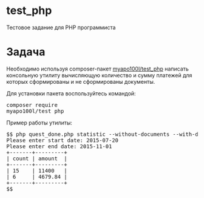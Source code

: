 # test_php
Тестовое задание для PHP программиста
# Задача
Необходимо используя composer-пакет [myapo100l/test_php](https://packagist.org/packages/myapo100l/test_php) написать консольную утилиту вычисляющую количество и сумму платежей для которых сформированы и не сформированы документы.

Для установки пакета воспользуйтесь командой: <pre>composer require myapo100l/test_php</pre>

Пример работы утилиты:
<pre>
$$ php quest_done.php statistic --without-documents --with-documents
Please enter start date: 2015-07-20
Please enter end date: 2015-11-01
+-------+---------+
| count | amount  |
+-------+---------+
| 15    | 11400   |
| 6     | 4679.84 |
+-------+---------+
$$ 
</pre>
